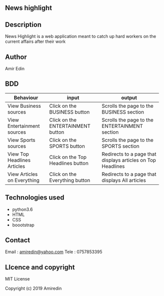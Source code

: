 ##  News highlight 
## Description

News Highlight is a web application meant to catch up hard workers on the current affairs  after their work

## Author 
  
  Amir Edin
   
## BDD

|  Behaviour  | input  | output |
|---|---|---|
|View Business sources |	Click on the BUSINESS button |	Scrolls the page to the BUSINESS section |
|View Entertainment sources |Click on the ENTERTAINMENT button  |Scrolls the page to the ENTERTAINMENT section|
|View Sports sources |	Click on the SPORTS button	| Scrolls the page to the SPORTS section|
|View Top Headlines Articles	|Click on the Top Headlines button	|Redirects to a page that displays articles on Top Headlines|
|View Articles on Everything	|Click on the Everything button|	Redirects to a page that displays All articles|

## Technologies used

* python3.6
* HTML
* CSS 
* boootstrap

## Contact 
Email : amiredin@yahoo.com
Tele : 0757853395

## LIcence and copyright


MIT License

Copyright (c) 2019 Amiredin